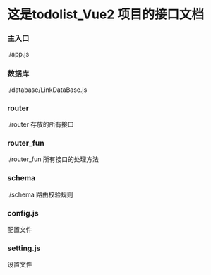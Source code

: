 # 这是todolist_Vue2 项目的接口文档

### 主入口
./app.js

### 数据库
./database/LinkDataBase.js

### router
./router 存放的所有接口

### router_fun
./router_fun 所有接口的处理方法

### schema
./schema 路由校验规则

### config.js
配置文件

### setting.js
设置文件
